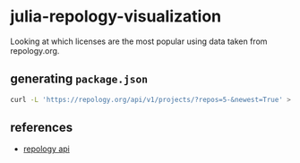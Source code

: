 # julia-repology-visualization

Looking at which licenses are the most popular using data taken from repology.org.


## generating `package.json`

``` sh
curl -L 'https://repology.org/api/v1/projects/?repos=5-&newest=True' > packages.json
```

## references
* [repology api](https://repology.org/api)
